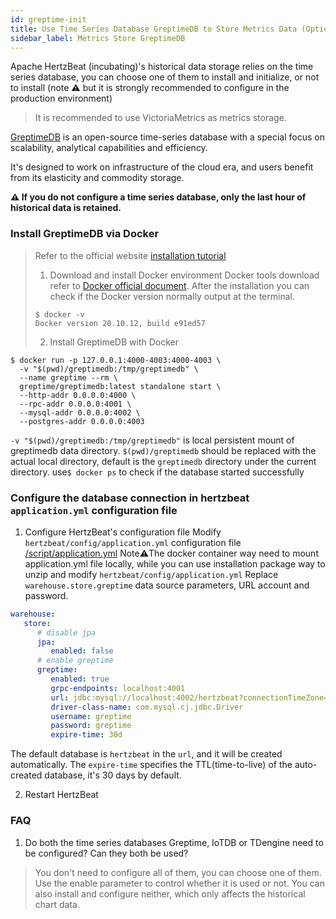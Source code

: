```yaml
---
id: greptime-init  
title: Use Time Series Database GreptimeDB to Store Metrics Data (Optional)       
sidebar_label: Metrics Store GreptimeDB
---
```


Apache HertzBeat (incubating)'s historical data storage relies on the time series database, you can choose one of them to install and initialize, or not to install (note ⚠️ but it is strongly recommended to configure in the production environment)

> It is recommended to use VictoriaMetrics as metrics storage.

[GreptimeDB](https://github.com/GreptimeTeam/greptimedb) is an open-source time-series database with a special focus on scalability, analytical capabilities and efficiency.

It's designed to work on infrastructure of the cloud era, and users benefit from its elasticity and commodity storage.

**⚠️ If you do not configure a time series database, only the last hour of historical data is retained.**

### Install GreptimeDB via Docker

> Refer to the official website [installation tutorial](https://docs.greptime.com/getting-started/overview)  
>
> 1. Download and install Docker environment
> Docker tools download refer to [Docker official document](https://docs.docker.com/get-docker/).
> After the installation you can check if the Docker version normally output at the terminal.
>
> ```shell
> $ docker -v
> Docker version 20.10.12, build e91ed57
> ```
>
> 2. Install GreptimeDB with Docker

```shell
$ docker run -p 127.0.0.1:4000-4003:4000-4003 \
  -v "$(pwd)/greptimedb:/tmp/greptimedb" \
  --name greptime --rm \
  greptime/greptimedb:latest standalone start \
  --http-addr 0.0.0.0:4000 \
  --rpc-addr 0.0.0.0:4001 \
  --mysql-addr 0.0.0.0:4002 \
  --postgres-addr 0.0.0.0:4003
```

`-v "$(pwd)/greptimedb:/tmp/greptimedb"` is local persistent mount of greptimedb data directory. `$(pwd)/greptimedb` should be replaced with the actual local directory, default is the `greptimedb` directory under the current directory.
use```$ docker ps``` to check if the database started successfully

### Configure the database connection in hertzbeat `application.yml` configuration file

1. Configure HertzBeat's configuration file
   Modify `hertzbeat/config/application.yml` configuration file [/script/application.yml](https://github.com/apache/hertzbeat/raw/master/script/application.yml)
   Note⚠️The docker container way need to mount application.yml file locally, while you can use installation package way to unzip and modify `hertzbeat/config/application.yml`
   Replace `warehouse.store.greptime` data source parameters, URL account and password.

```yaml
warehouse:
   store:
      # disable jpa
      jpa:
         enabled: false
      # enable greptime   
      greptime:
         enabled: true
         grpc-endpoints: localhost:4001
         url: jdbc:mysql://localhost:4002/hertzbeat?connectionTimeZone=Asia/Shanghai&forceConnectionTimeZoneToSession=true
         driver-class-name: com.mysql.cj.jdbc.Driver
         username: greptime
         password: greptime
         expire-time: 30d
```

The default database is `hertzbeat` in the `url`, and it will be created automatically. The `expire-time` specifies the TTL(time-to-live) of the auto-created database, it's 30 days by default.

2. Restart HertzBeat

### FAQ

1. Do both the time series databases Greptime, IoTDB or TDengine need to be configured? Can they both be used?

> You don't need to configure all of them, you can choose one of them. Use the enable parameter to control whether it is used or not. You can also install and configure neither, which only affects the historical chart data.
